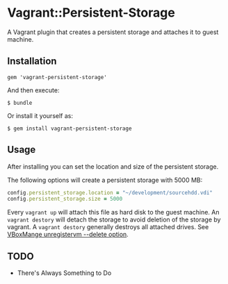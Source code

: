 # Vagrant::Persistent-Storage


A Vagrant plugin that creates a persistent storage and attaches it to guest machine.

## Installation

    gem 'vagrant-persistent-storage'

And then execute:

    $ bundle

Or install it yourself as:

    $ gem install vagrant-persistent-storage

## Usage

After installing you can set the location and size of the persistent storage.

The following options will create a persistent storage with 5000 MB:
```ruby
config.persistent_storage.location = "~/development/sourcehdd.vdi"
config.persistent_storage.size = 5000
```

Every `vagrant up` will attach this file as hard disk to the guest machine.
An `vagrant destory` will detach the storage to avoid deletion of the storage by vagrant.
A `vagrant destory` generally destroys all attached drives. See [VBoxMange unregistervm --delete option][vboxmanage_delete].

## TODO

* There's Always Something to Do


[vboxmanage_delete]: http://www.virtualbox.org/manual/ch08.html#vboxmanage-registervm "VBoxManage registervm / unregistervm"
